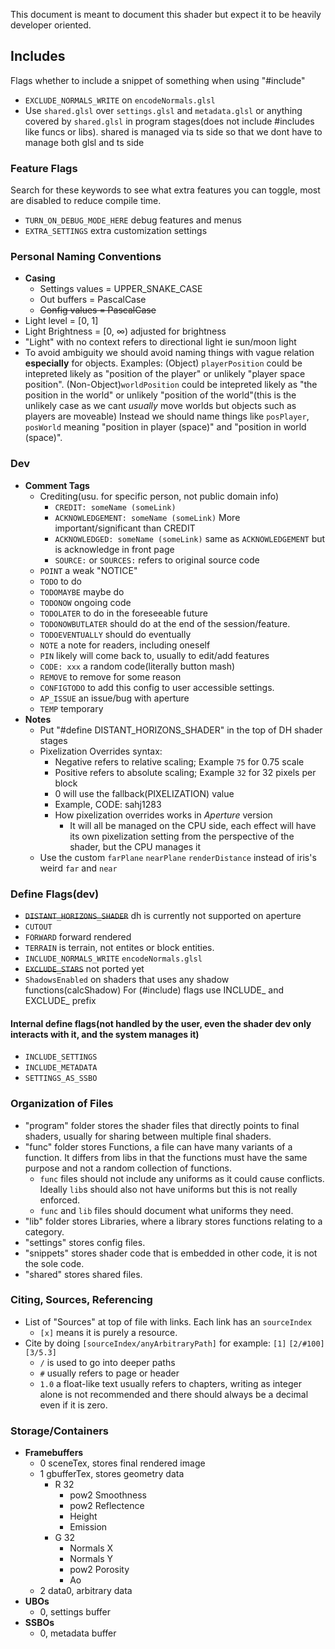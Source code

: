This document is meant to document this shader but expect it to be heavily developer oriented.

## Includes
Flags whether to include a snippet of something when using "#include"
- `EXCLUDE_NORMALS_WRITE` on `encodeNormals.glsl`
- Use `shared.glsl` over `settings.glsl` and `metadata.glsl` or anything covered by `shared.glsl` in program stages(does not include #includes like funcs or libs). shared is managed via ts side so that we dont have to manage both glsl and ts side

### Feature Flags
Search for these keywords to see what extra features you can toggle, most are disabled to reduce compile time.
 - `TURN_ON_DEBUG_MODE_HERE` debug features and menus
 - `EXTRA_SETTINGS` extra customization settings

### Personal Naming Conventions
 - **Casing**
    - Settings values = UPPER_SNAKE_CASE
    - Out buffers = PascalCase
    - ~~Config values = PascalCase~~
 - Light level = [0, 1]
 - Light Brightness = [0, ∞) adjusted for brightness
 - "Light" with no context refers to directional light ie sun/moon light
 - To avoid ambiguity we should avoid naming things with vague relation **especially** for objects. Examples:
  (Object) `playerPosition` could be intepreted likely as "position of the player" or unlikely "player space position". (Non-Object)`worldPosition` could be intepreted likely as "the position in the world" or unlikely "position of the world"(this is the unlikely case as we cant *usually* move worlds but objects such as players are moveable)
  Instead we should name things like `posPlayer`, `posWorld` meaning "position in player (space)" and "position in world (space)".

### Dev 
  - **Comment Tags**
    - Crediting(usu. for specific person, not public domain info)
      - `CREDIT: someName (someLink)`
      - `ACKNOWLEDGEMENT: someName (someLink)` More important/significant than CREDIT
      - `ACKNOWLEDGED: someName (someLink)` same as `ACKNOWLEDGEMENT` but is acknowledge in front page
      - `SOURCE:` or `SOURCES:` refers to original source code
    - `POINT` a weak "NOTICE"
    - `TODO` to do
    - `TODOMAYBE` maybe do
    - `TODONOW` ongoing code
    - `TODOLATER` to do in the foreseeable future
    - `TODONOWBUTLATER` should do at the end of the session/feature.
    - `TODOEVENTUALLY` should do eventually
    - `NOTE` a note for readers, including oneself
    - `PIN` likely will come back to, usually to edit/add features
    - `CODE: xxx` a random code(literally button mash) 
    - `REMOVE` to remove for some reason
    - `CONFIGTODO` to add this config to user accessible settings.
    - `AP_ISSUE` an issue/bug with aperture
    - `TEMP` temporary
  - **Notes**
    - Put "#define DISTANT_HORIZONS_SHADER" in the top of DH shader stages
    - Pixelization Overrides syntax:
      - Negative refers to relative scaling; Example `75` for 0.75 scale
      - Positive refers to absolute scaling; Example `32` for 32 pixels per block
      - 0 will use the fallback(PIXELIZATION) value
      - Example, CODE: sahj1283
      - How pixelization overrides works in _Aperture_ version
        - It will all be managed on the CPU side, each effect will have its own pixelization setting from the perspective of the shader, but the CPU manages it
    - Use the custom `farPlane` `nearPlane` `renderDistance` instead of iris's weird `far` and `near`
  
### Define Flags(dev)
 - ~~`DISTANT_HORIZONS_SHADER`~~ dh is currently not supported on aperture
 - `CUTOUT`
 - `FORWARD` forward rendered
 - `TERRAIN` is terrain, not entites or block entities.
 - `INCLUDE_NORMALS_WRITE` `encodeNormals.glsl`
 - ~~`EXCLUDE_STARS`~~ not ported yet
 - `ShadowsEnabled` on shaders that uses any shadow functions(calcShadow)
For (#include) flags use INCLUDE_ and EXCLUDE_ prefix 
#### Internal define flags(not handled by the user, even the shader dev only interacts with it, and the system manages it)
- `INCLUDE_SETTINGS`
- `INCLUDE_METADATA`
- `SETTINGS_AS_SSBO`


### Organization of Files
 - "program" folder stores the shader files that directly points to final shaders, usually for sharing between multiple final shaders.
 - "func" folder stores Functions, a file can have many variants of a function. It differs from libs in that the functions must have the same purpose and not a random collection of functions.
   - `func` files should not include any uniforms as it could cause conflicts. Ideally `lib`s should also not have uniforms but this is not really enforced.
   - `func` and `lib` files should document what uniforms they need.
 - "lib" folder stores Libraries, where a library stores functions relating to a category.
 - "settings" stores config files.
 - "snippets" stores shader code that is embedded in other code, it is not the sole code.
 - "shared" stores shared files.

### Citing, Sources, Referencing
 - List of "Sources" at top of file with links. Each link has an `sourceIndex`
    - `[x]` means it is purely a resource.
 - Cite by doing `[sourceIndex/anyArbitraryPath]` for example: `[1]` `[2/#100]` `[3/5.3]`
    - `/` is used to go into deeper paths
    - `#` usually refers to page or header
    - `1.0` a float-like text usually refers to chapters, writing as integer alone is not recommended and there should always be a decimal even if it is zero.

### Storage/Containers
  - **Framebuffers**
    - 0 sceneTex, stores final rendered image
    - 1 gbufferTex, stores geometry data
      - R 32
        - pow2 Smoothness
        - pow2 Reflectence
        - Height
        - Emission
      - G 32
        - Normals X
        - Normals Y
        - pow2 Porosity
        - Ao
    - 2 data0, arbitrary data
  - **UBOs**
    - 0, settings buffer
  - **SSBOs**
    - 0, metadata buffer